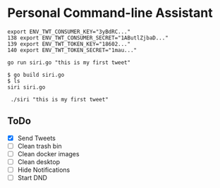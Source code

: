 # Personal Command-line Assistant
```
export ENV_TWT_CONSUMER_KEY="3yBdRC..."
138 export ENV_TWT_CONSUMER_SECRET="1AButlZjbaD..."
139 export ENV_TWT_TOKEN_KEY="18602..."
140 export ENV_TWT_TOKEN_SECRET="1mau..."

go run siri.go "this is my first tweet"

$ go build siri.go
$ ls
siri siri.go

 ./siri "this is my first tweet"
```


## ToDo
- [x] Send Tweets
- [ ] Clean trash bin
- [ ] Clean docker images
- [ ] Clean desktop
- [ ] Hide Notifications
- [ ] Start DND